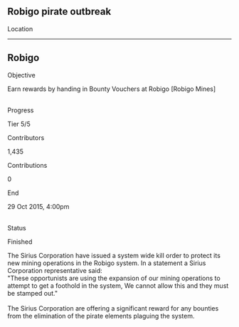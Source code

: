 ## Robigo pirate outbreak

Location

  --------
  Robigo
  --------

Objective

Earn rewards by handing in Bounty Vouchers at Robigo \[Robigo Mines\]

\
Progress

Tier 5/5

Contributors

1,435

Contributions

0

End

29 Oct 2015, 4:00pm

\
Status

Finished

The Sirius Corporation have issued a system wide kill order to protect
its new mining operations in the Robigo system. In a statement a Sirius
Corporation representative said:\
\"These opportunists are using the expansion of our mining operations to
attempt to get a foothold in the system, We cannot allow this and they
must be stamped out.\"\
\
The Sirius Corporation are offering a significant reward for any
bounties from the elimination of the pirate elements plaguing the
system.
